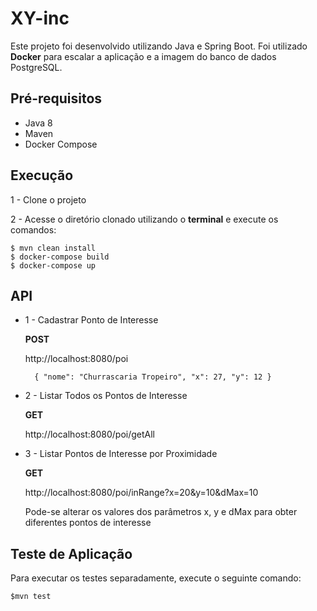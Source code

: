 # XY-inc

Este projeto foi desenvolvido utilizando Java e Spring Boot. Foi utilizado **Docker** para escalar a aplicação e a imagem do banco de dados PostgreSQL.

## Pré-requisitos

* Java 8
* Maven
* Docker Compose

## Execução

1 - Clone o projeto 

2 - Acesse o diretório clonado utilizando o **terminal** e execute os comandos: 

	$ mvn clean install
	$ docker-compose build 
	$ docker-compose up

## API

- 1 - Cadastrar Ponto de Interesse 

  **POST**

  http://localhost:8080/poi

		{ "nome": "Churrascaria Tropeiro", "x": 27, "y": 12 }

- 2 - Listar Todos os Pontos de Interesse

  **GET**

  http://localhost:8080/poi/getAll

- 3 - Listar Pontos de Interesse por Proximidade

  **GET**

  http://localhost:8080/poi/inRange?x=20&y=10&dMax=10

	Pode-se alterar os valores dos parâmetros x, y e dMax para obter diferentes pontos de interesse

## Teste de Aplicação

Para executar os testes separadamente, execute o seguinte comando:

	$mvn test